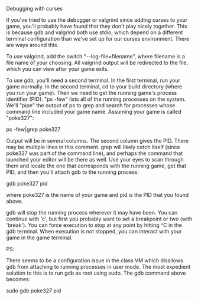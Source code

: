 Debugging with curses

If you've tried to use the debugger or valgrind since adding curses to your game, you'll probably have found that they don't play nicely together.  This is because gdb and valgrind both use stdio, which depend on a different terminal configuration than we've set up for our curses environment.  There are ways around this.

To use valgrind, add the switch "--log-file=filename", where filename is a file name of your choosing.  All valgrind output will be redirected to the file, which you can view after your game exits.

To use gdb, you'll need a second terminal.  In the first terminal, run your game normally.  In the second terminal, cd to your build directory (where you run your game).  Then we need to get the running game's process identifier (PID).  "ps -few" lists all of the running processes on the system.  We'll "pipe" the output of ps to grep and search for processes whose command line included your game name.  Assuming your game is called "poke327":

ps -few|grep poke327

Output will be in several columns.  The second column gives the PID.  There may be multiple lines in this comment.  grep will likely catch itself (since poke327 was part of the command line), and perhaps the command that launched your editor will be there as well.  Use your eyes to scan through them and locate the one that corresponds with the running game, get that PID, and then you'll attach gdb to the running process:

gdb poke327 pid

where poke327 is the name of your game and pid is the PID that you found above.

gdb will stop the running process wherever it may have been.  You can continue with 'c', but first you probably want to set a breakpoint or two (with 'break').  You can force execution to stop at any point by hitting ^C in the gdb terminal.  When execution is not stopped, you can interact with your game in the game terminal.

PS:

There seems to be a configuration issue in the class VM which disallows gdb from attaching to running processes in user mode.  The most expedient solution to this is to run gdb as root using sudo.  The gdb command above becomes:

sudo gdb poke327 pid

